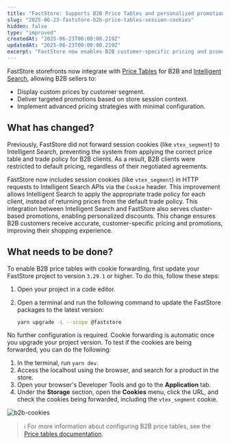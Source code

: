 ```yaml
---
title: "FastStore: Supports B2B Price Tables and personalized promotions"
slug: "2025-06-23-faststore-b2b-price-tables-session-cookies"
hidden: false
type: "improved"
createdAt: "2025-06-23T00:00:00.219Z"
updatedAt: "2025-06-23T00:00:00.219Z"
excerpt: "FastStore now enables B2B customer-specific pricing and promotions by automatically forwarding session cookies to Intelligent Search, ensuring personalized experiences for customers."
---
```


FastStore storefronts now integrate with [Price Tables](https://help.vtex.com/en/tutorial/creating-price-tables--58YmY2Iwggyw4WeSCGg24S) for B2B and [Intelligent Search](https://help.vtex.com/en/tutorial/intelligent-search-overview--5o8ixTpYIxx3uJD0B1xp3z?&utm_source=autocomplete), allowing B2B sellers to:

- Display custom prices by customer segment.
- Deliver targeted promotions based on store session context.
- Implement advanced pricing strategies with minimal configuration.

## What has changed?

Previously, FastStore did not forward session cookies (like `vtex_segment`) to Intelligent Search, preventing the system from applying the correct price table and trade policy for B2B clients. As a result, B2B clients were restricted to default pricing, regardless of their negotiated agreements.

FastStore now includes session cookies (like `vtex_segment`) in HTTP requests to Intelligent Search APIs via the `Cookie` header. This improvement allows Intelligent Search to apply the appropriate trade policy for each client, instead of returning prices from the default trade policy. This integration between Intelligent Search and FastStore also serves cluster-based promotions, enabling personalized discounts. This change ensures B2B customers receive accurate, customer-specific pricing and promotions, improving their shopping experience.

## What needs to be done?

To enable B2B price tables with cookie forwarding, first update your FastStore project to version `3.29.1` or higher. To do this, follow these steps:

1. Open your project in a code editor.
2. Open a terminal and run the following command to update the FastStore packages to the latest version:

    ```bash
    yarn upgrade -L --scope @faststore
    ```

No further configuration is required. Cookie forwarding is automatic once you upgrade your project version. To test if the cookies are being forwarded, you can do the following:

1. In the terminal, run `yarn dev`.
2. Access the localhost using the browser, and search for a product in the store.
3. Open your browser's Developer Tools and go to the **Application** tab.
4. Under the **Storage** section, open the **Cookies** menu, click the URL, and check the cookies being forwarded, including the `vtex_segment` cookie.

![b2b-cookies](https://vtexhelp.vtexassets.com/assets/docs/src/b2b-events___70e69c8494f863d0c6a59929349b3d34.gif)

> ℹ️ For more information about configuring B2B price tables, see the [Price tables documentation](https://help.vtex.com/en/tutorial/creating-price-tables--58YmY2Iwggyw4WeSCGg24S).

